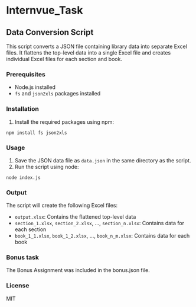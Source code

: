 # Internvue_Task

## Data Conversion Script

This script converts a JSON file containing library data into separate Excel files. It flattens the top-level data into a single Excel file and creates individual Excel files for each section and book.

### Prerequisites

- Node.js installed
- `fs` and `json2xls` packages installed

### Installation

1. Install the required packages using npm:

```
npm install fs json2xls
```

### Usage

1. Save the JSON data file as `data.json` in the same directory as the script.
2. Run the script using node:

```
node index.js
```

### Output

The script will create the following Excel files:

- `output.xlsx`: Contains the flattened top-level data
- `section_1.xlsx`, `section_2.xlsx`, ..., `section_n.xlsx`: Contains data for each section
- `book_1_1.xlsx`, `book_1_2.xlsx`, ..., `book_n_m.xlsx`: Contains data for each book

### Bonus task

The Bonus Assignment was included in the bonus.json file.

### License

MIT
